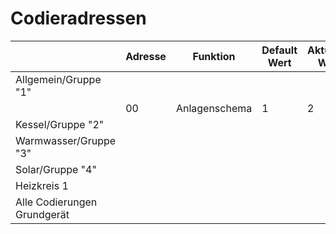 # Codieradressen

||Adresse|Funktion|Default Wert|Aktueller Wert|Adresse (vcontrold)|
|---|---|---|---|---|---|
|Allgemein/Gruppe "1"|
||00|Anlagenschema|1|2||0x7700|
|Kessel/Gruppe "2"|
|Warmwasser/Gruppe "3"|
|Solar/Gruppe "4"|
|Heizkreis 1|
|Alle Codierungen Grundgerät|
